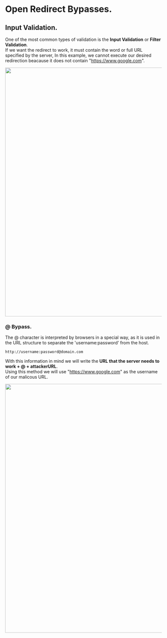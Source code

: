 # Open Redirect Bypasses.
## Input Validation.
One of the most common types of validation is the **Input Validation** or **Filter Validation**.<br />
If we want the redirect to work, it must contain the word or full URL specified by the server, In this example, we cannot execute our desired redirection beacause it does not contain "https://www.google.com".

<p align="center">
<img src="https://github.com/user-attachments/assets/e0a83ff7-4b1b-4240-a8a7-6150098528ea" width="800">
</p>

### @ Bypass. 
The @ character is interpreted by browsers in a special way, as it is used in the URL structure to separate the 'username:password' from the host.<br />

```http://username:password@domain.com```
<br />

With this information in mind we will write the **URL that the server needs to work + @ + attackerURL**. <br />
Using this method we will use "https://www.google.com" as the username of our malicous URL.
<p align="center">
<img src="https://github.com/user-attachments/assets/3b1d5087-3fbf-43ba-93a5-3d2b7cd03974" width="800">
</p>
